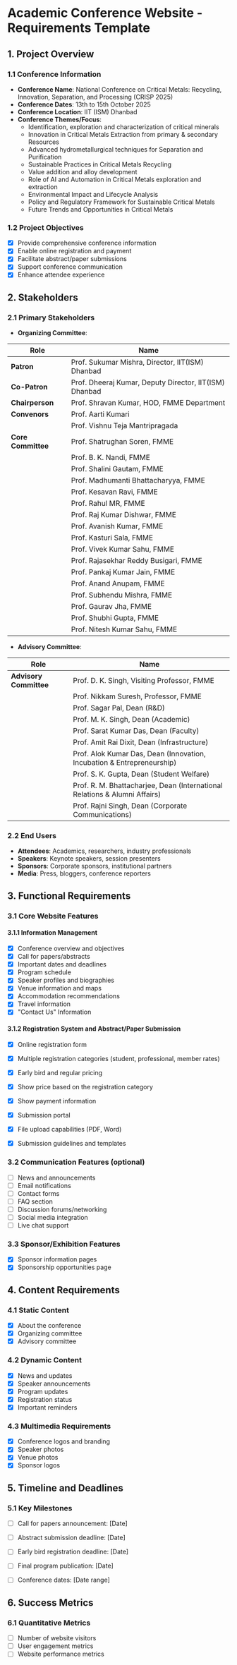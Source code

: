 # Academic Conference Website - Requirements Template

## 1. Project Overview

### 1.1 Conference Information
- **Conference Name**: National Conference on Critical Metals: Recycling, Innovation, Separation, and Processing (CRISP 2025)
- **Conference Dates**: 13th to 15th October 2025
- **Conference Location**: IIT (ISM) Dhanbad
- **Conference Themes/Focus**: 
  - Identification, exploration and characterization of critical minerals
  - Innovation in Critical Metals Extraction from primary & secondary Resources
  - Advanced hydrometallurgical techniques for Separation and Purification 
  - Sustainable Practices in Critical Metals Recycling
  - Value addition and alloy development
  - Role of AI and Automation in Critical Metals exploration and extraction
  - Environmental Impact and Lifecycle Analysis
  - Policy and Regulatory Framework for Sustainable Critical Metals
  - Future Trends and Opportunities in Critical Metals

### 1.2 Project Objectives
- [x] Provide comprehensive conference information
- [x] Enable online registration and payment
- [x] Facilitate abstract/paper submissions
- [x] Support conference communication
- [x] Enhance attendee experience

## 2. Stakeholders

### 2.1 Primary Stakeholders
- **Organizing Committee**: 
  
 | **Role**         | **Name**                                                                 |
|------------------|---------------------------------------------------------------------------|
| **Patron**       | Prof. Sukumar Mishra, Director, IIT(ISM) Dhanbad                         |
| **Co-Patron**    | Prof. Dheeraj Kumar, Deputy Director, IIT(ISM) Dhanbad                   |
| **Chairperson**  | Prof. Shravan Kumar, HOD, FMME Department                                |
| **Convenors**    | Prof. Aarti Kumari                                                       |
|                  | Prof. Vishnu Teja Mantripragada                                          |
| **Core Committee** | Prof. Shatrughan Soren, FMME                                            |
|                  | Prof. B. K. Nandi, FMME                                                  |
|                  | Prof. Shalini Gautam, FMME                                               |
|                  | Prof. Madhumanti Bhattacharyya, FMME                                     |
|                  | Prof. Kesavan Ravi, FMME                                                 |
|                  | Prof. Rahul MR, FMME                                                     |
|                  | Prof. Raj Kumar Dishwar, FMME                                            |
|                  | Prof. Avanish Kumar, FMME                                                |
|                  | Prof. Kasturi Sala, FMME                                                 |
|                  | Prof. Vivek Kumar Sahu, FMME                                             |
|                  | Prof. Rajasekhar Reddy Busigari, FMME                                    |
|                  | Prof. Pankaj Kumar Jain, FMME                                            |
|                  | Prof. Anand Anupam, FMME                                                 |
|                  | Prof. Subhendu Mishra, FMME                                              |
|                  | Prof. Gaurav Jha, FMME                                                   |
|                  | Prof. Shubhi Gupta, FMME                                                 |
|                  | Prof. Nitesh Kumar Sahu, FMME                                            |

- **Advisory Committee**:
  
| **Role**              | **Name**                                                             |
|-----------------------|----------------------------------------------------------------------|
| **Advisory Committee**| Prof. D. K. Singh, Visiting Professor, FMME                          |
|                       | Prof. Nikkam Suresh, Professor, FMME                                 |
|                       | Prof. Sagar Pal, Dean (R&D)                                          |
|                       | Prof. M. K. Singh, Dean (Academic)                                   |
|                       | Prof. Sarat Kumar Das, Dean (Faculty)                                |
|                       | Prof. Amit Rai Dixit, Dean (Infrastructure)                          |
|                       | Prof. Alok Kumar Das, Dean (Innovation, Incubation & Entrepreneurship) |
|                       | Prof. S. K. Gupta, Dean (Student Welfare)                            |
|                       | Prof. R. M. Bhattacharjee, Dean (International Relations & Alumni Affairs) |
|                       | Prof. Rajni Singh, Dean (Corporate Communications)                   |


### 2.2 End Users
- **Attendees**: Academics, researchers, industry professionals
- **Speakers**: Keynote speakers, session presenters
- **Sponsors**: Corporate sponsors, institutional partners
- **Media**: Press, bloggers, conference reporters

## 3. Functional Requirements

### 3.1 Core Website Features

#### 3.1.1 Information Management
- [x] Conference overview and objectives
- [x] Call for papers/abstracts
- [x] Important dates and deadlines
- [x] Program schedule
- [x] Speaker profiles and biographies
- [x] Venue information and maps
- [x] Accommodation recommendations
- [x] Travel information
- [x] "Contact Us" Information

#### 3.1.2 Registration System and  Abstract/Paper Submission
- [x] Online registration form
- [x] Multiple registration categories (student, professional, member rates)
- [x] Early bird and regular pricing
- [x] Show price based on the registration category
- [x] Show payment information
- [x] Submission portal
- [x] File upload capabilities (PDF, Word)
- [x] Submission guidelines and templates


### 3.2 Communication Features (optional)
- [ ] News and announcements
- [ ] Email notifications
- [ ] Contact forms
- [ ] FAQ section
- [ ] Discussion forums/networking
- [ ] Social media integration
- [ ] Live chat support

### 3.3 Sponsor/Exhibition Features
- [x] Sponsor information pages
- [x] Sponsorship opportunities page

## 4. Content Requirements

### 4.1 Static Content
- [x] About the conference
- [x] Organizing committee
- [x] Advisory committee

### 4.2 Dynamic Content
- [x] News and updates
- [x] Speaker announcements
- [x] Program updates
- [x] Registration status
- [x] Important reminders

### 4.3 Multimedia Requirements
- [x] Conference logos and branding
- [x] Speaker photos
- [x] Venue photos
- [x] Sponsor logos

## 5. Timeline and Deadlines

### 5.1 Key Milestones
- [ ] Call for papers announcement: [Date]
- [ ] Abstract submission deadline: [Date]
- [ ] Early bird registration deadline: [Date]
- [ ] Final program publication: [Date]
- [ ] Conference dates: [Date range]


## 6. Success Metrics

### 6.1 Quantitative Metrics
- [ ] Number of website visitors
- [ ] User engagement metrics
- [ ] Website performance metrics
